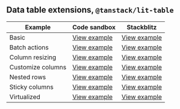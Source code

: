 ## Data table extensions, `@tanstack/lit-table`

| Example           | Code sandbox                                                                                                            | Stackblitz                                                                                                            |
| ----------------- | ----------------------------------------------------------------------------------------------------------------------- | --------------------------------------------------------------------------------------------------------------------- |
| Basic             | [View example](https://codesandbox.io/s/github/matthewgallo/tanstack-carbon/tree/main/web-components/basic)             | [View example](https://stackblitz.com/github/matthewgallo/tanstack-carbon/tree/main/web-components/basic)             |
| Batch actions     | [View example](https://codesandbox.io/s/github/matthewgallo/tanstack-carbon/tree/main/web-components/batch-actions)     | [View example](https://stackblitz.com/github/matthewgallo/tanstack-carbon/tree/main/web-components/batch-actions)     |
| Column resizing   | [View example](https://codesandbox.io/s/github/matthewgallo/tanstack-carbon/tree/main/web-components/resizing)          | [View example](https://stackblitz.com/github/matthewgallo/tanstack-carbon/tree/main/web-components/resizing)          |
| Customize columns | [View example](https://codesandbox.io/s/github/matthewgallo/tanstack-carbon/tree/main/web-components/customize-columns) | [View example](https://stackblitz.com/github/matthewgallo/tanstack-carbon/tree/main/web-components/customize-columns) |
| Nested rows       | [View example](https://codesandbox.io/s/github/matthewgallo/tanstack-carbon/tree/main/web-components/nested-rows)       | [View example](https://stackblitz.com/github/matthewgallo/tanstack-carbon/tree/main/web-components/nested-rows)       |
| Sticky columns    | [View example](https://codesandbox.io/s/github/matthewgallo/tanstack-carbon/tree/main/web-components/sticky-columns)    | [View example](https://stackblitz.com/github/matthewgallo/tanstack-carbon/tree/main/web-components/sticky-columns)    |
| Virtualized       | [View example](https://codesandbox.io/s/github/matthewgallo/tanstack-carbon/tree/main/web-components/virtual)           | [View example](https://stackblitz.com/github/matthewgallo/tanstack-carbon/tree/main/web-components/virtual)           |
